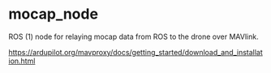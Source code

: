 # mocap_node
ROS (1) node for relaying mocap data from ROS to the drone over MAVlink.  

https://ardupilot.org/mavproxy/docs/getting_started/download_and_installation.html
